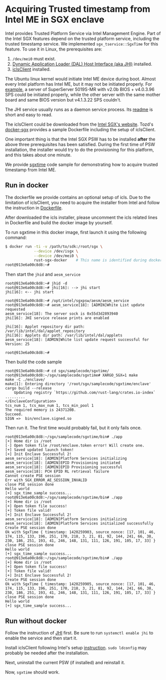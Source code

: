 # Acquiring Trusted timestamp from Intel ME in SGX enclave

Intel provides Trusted Platform Service via Intel Management Engine. Part of the Intel SGX features depend on the trusted platform service, including the trusted timestamp service. We implemented `sgx_tservice::SgxTime` for this feature. To use it in Linux, the prerequisites are:
1. `/dev/mei0` must exist.
2. [Dynamic Application Loader (DAL) Host Interface (aka JHI)](https://github.com/intel/dynamic-application-loader-host-interface) installed.
3. [iclsClient](https://software.intel.com/en-us/sgx-sdk/download) installed.

The Ubuntu linux kernel would initiate Intel ME device during boot. Almost every Intel platform has Intel ME, but it may not be initiated properly. For [example](https://github.com/ayeks/SGX-hardware/issues/24), a server of SuperServer 5019S-MR with v2.0b BIOS + v4.0.3.96 SPS could be initiated properly, while the other server with the same mother board and same BIOS version but v4.1.3.22 SPS couldn't.

The JHI service usually runs as a daemon service process. Its [readme](https://github.com/intel/dynamic-application-loader-host-interface/blob/master/readme.md) is short and easy to read.

The iclsClient could be downloaded from the [Intel SGX's website](https://software.intel.com/en-us/sgx-sdk/download). Tozd's [docker-sgx](https://github.com/tozd/docker-sgx) provides a sample Dockerfile including the setup of iclsClient.

One important thing is that the Intel SGX PSW has to be installed **after** the above three prerequisites has been satisfied. During the first time of PSW installation, the installer would try to do the provisioning for this platform, and this takes about one minute.

We provide [sgxtime](../samplecode/sgxtime) code sample for demonstrating how to acquire trusted timestamp from Intel ME.

## Run in docker

The dockerfile we provide contains an optional setup of icls. Due to the limitation of iclsClient, you need to acquire the installer from Intel and follow the instruction in [Dockerfile](../docker/Dockerfile).

After downloaded the icls installer, please uncomment the icls related lines in Dockerfile and build the docker image by yourself.

To run sgxtime in this docker image, first launch it using the following command:

```bash
$ docker run -ti -v /path/to/sdk:/root/sgx \
             --device /dev/isgx \
             --device /dev/mei0 \
             rust-sgx-docker    # This name is identified during docker build
root@913e6a00c8d8:~#
```

Then start the `jhid` and `aesm_service`

```
root@913e6a00c8d8:~# jhid -d
root@913e6a00c8d8:~# jhi[16]: --> jhi start
jhi[16]: <-- jhi start

root@913e6a00c8d8:~# /opt/intel/sgxpsw/aesm/aesm_service
root@913e6a00c8d8:~# aesm_service[18]: [ADMIN]White List update requested
aesm_service[18]: The server sock is 0x55d3d2893940
jhi[16]: JHI service release prints are enabled

jhi[16]: Applet repository dir path: /var/lib/intel/dal/applet_repository
jhi[16]: Applets dir path: /var/lib/intel/dal/applets
aesm_service[18]: [ADMIN]White list update request successful for Version: 25

root@913e6a00c8d8:~#
```

Then build the code sample

```
root@913e6a00c8d8:~# cd sgx/samplecode/sgxtime/
root@913e6a00c8d8:~/sgx/samplecode/sgxtime# XARGO_SGX=1 make
make -C ./enclave/
make[1]: Entering directory '/root/sgx/samplecode/sgxtime/enclave'
cargo build --release
    Updating registry `https://github.com/rust-lang/crates.io-index`
.........
</EnclaveConfiguration>
tcs_num 1, tcs_max_num 1, tcs_min_pool 1
The required memory is 2437120B.
Succeed.
SIGN =>  bin/enclave.signed.so
```

Then run it. The first time would probably fail, but it only fails once.

```
root@913e6a00c8d8:~/sgx/samplecode/sgxtime/bin# ./app
[+] Home dir is /root
[-] Open token file /root/enclave.token error! Will create one.
[+] Saved updated launch token!
[+] Init Enclave Successful 2!
aesm_service[18]: [ADMIN]Platform Services initializing
aesm_service[18]: [ADMIN]EPID Provisioning initiated
aesm_service[18]: [ADMIN]EPID Provisioning successful
aesm_service[18]: PCH EPID RL retrieval failure
Cannot create PSE session
Err with SGX_ERROR_AE_SESSION_INVALID
close PSE session done
Hello world
[+] sgx_time_sample success...
root@913e6a00c8d8:~/sgx/samplecode/sgxtime/bin# ./app
[+] Home dir is /root
[+] Open token file success!
[+] Token file valid!
[+] Init Enclave Successful 2!
aesm_service[18]: [ADMIN]Platform Services initializing
aesm_service[18]: [ADMIN]Platform Services initialized successfully
Create PSE session done
Ok with SgxTime { timestamp: 1420259903, source_nonce: [17, 101, 46, 174, 115, 133, 196, 251, 170, 218, 3, 21, 81, 92, 144, 241, 66, 38, 230, 186, 251, 193, 41, 246, 148, 131, 111, 126, 191, 105, 17, 33] }
close PSE session done
Hello world
[+] sgx_time_sample success...
root@913e6a00c8d8:~/sgx/samplecode/sgxtime/bin# ./app
[+] Home dir is /root
[+] Open token file success!
[+] Token file valid!
[+] Init Enclave Successful 2!
Create PSE session done
Ok with SgxTime { timestamp: 1420259905, source_nonce: [17, 101, 46, 174, 115, 133, 196, 251, 170, 218, 3, 21, 81, 92, 144, 241, 66, 38, 230, 186, 251, 193, 41, 246, 148, 131, 111, 126, 191, 105, 17, 33] }
close PSE session done
Hello world
[+] sgx_time_sample success...
```

## Run without docker

Follow the instruction of [JHI](https://github.com/intel/dynamic-application-loader-host-interface) first. Be sure to run `systemctl enable jhi` to enable the service and then start it.

Install iclsClient following Intel's setup [instruction](https://download.01.org/intel-sgx/linux-2.0/docs/Intel_SGX_Installation_Guide_Linux_2.0_Open_Source.pdf). `sudo ldconfig` may probably be needed after the installation.

Next, uninstall the current PSW (if installed) and reinstall it.

Now, `sgxtime` should work.

